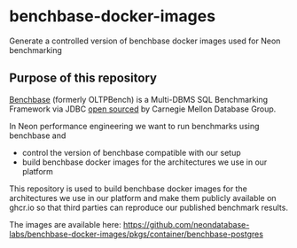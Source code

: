 # benchbase-docker-images
Generate a controlled version of benchbase docker images used for Neon benchmarking

## Purpose of this repository

[Benchbase](https://github.com/cmu-db/benchbase) (formerly OLTPBench) is a Multi-DBMS SQL Benchmarking Framework via JDBC [open sourced](https://db.cs.cmu.edu/projects/benchbase/) by Carnegie Mellon Database Group.

In Neon performance engineering we want to run benchmarks using benchbase and
- control the version of benchbase compatible with our setup
- build benchbase docker images for the architectures we use in our platform

This repository is used to build benchbase docker images for the architectures we use in our platform and make them publicly available on ghcr.io so that third parties can reproduce our published benchmark results.

The images are available here: https://github.com/neondatabase-labs/benchbase-docker-images/pkgs/container/benchbase-postgres
